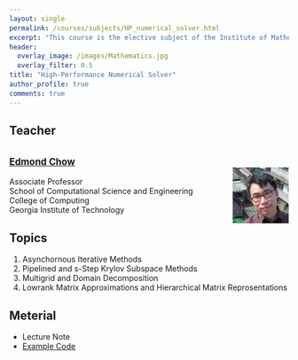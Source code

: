 ```yaml
---
layout: single
permalink: /courses/subjects/HP_numerical_solver.html
excerpt: "This course is the elective subject of the Institute of Mathematics."
header:
  overlay_image: /images/Mathematics.jpg
  overlay_filter: 0.5
title: "High-Performance Numerical Solver"
author_profile: true
comments: true
---
```


## Teacher
   <br><big><b>[Edmond Chow](https://www.cc.gatech.edu/~echow/)</b></big><br>
   <img align="right" src='/images/courses/EdmondChow.jpg' width="20%" height="20%"/>
   <br>Associate Professor<br>
   School of Computational Science and Engineering<br>
   College of Computing<br>
   Georgia Institute of Technology<br>

## Topics

   1. Asynchornous Iterative Methods<br>
   2. Pipelined and s-Step Krylov Subspace Methods<br>
   3. Multigrid and Domain Decomposition<br>
   4. Lowrank Matrix Approximations and Hierarchical Matrix Reprosentations<br>

## Meterial

   * Lecture Note
   * [Example Code](http://edmondchow.com/shortcourse/)<br>
